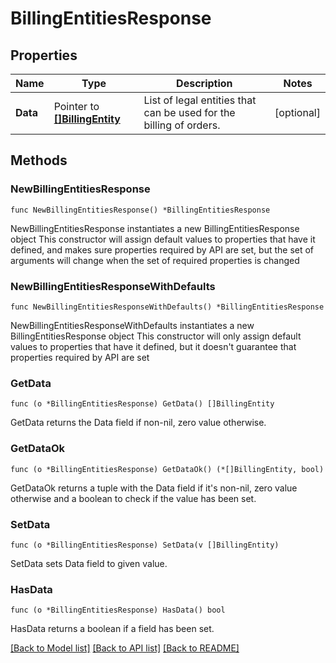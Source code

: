 # BillingEntitiesResponse

## Properties

Name | Type | Description | Notes
------------ | ------------- | ------------- | -------------
**Data** | Pointer to [**[]BillingEntity**](BillingEntity.md) | List of legal entities that can be used for the billing of orders. | [optional] 

## Methods

### NewBillingEntitiesResponse

`func NewBillingEntitiesResponse() *BillingEntitiesResponse`

NewBillingEntitiesResponse instantiates a new BillingEntitiesResponse object
This constructor will assign default values to properties that have it defined,
and makes sure properties required by API are set, but the set of arguments
will change when the set of required properties is changed

### NewBillingEntitiesResponseWithDefaults

`func NewBillingEntitiesResponseWithDefaults() *BillingEntitiesResponse`

NewBillingEntitiesResponseWithDefaults instantiates a new BillingEntitiesResponse object
This constructor will only assign default values to properties that have it defined,
but it doesn't guarantee that properties required by API are set

### GetData

`func (o *BillingEntitiesResponse) GetData() []BillingEntity`

GetData returns the Data field if non-nil, zero value otherwise.

### GetDataOk

`func (o *BillingEntitiesResponse) GetDataOk() (*[]BillingEntity, bool)`

GetDataOk returns a tuple with the Data field if it's non-nil, zero value otherwise
and a boolean to check if the value has been set.

### SetData

`func (o *BillingEntitiesResponse) SetData(v []BillingEntity)`

SetData sets Data field to given value.

### HasData

`func (o *BillingEntitiesResponse) HasData() bool`

HasData returns a boolean if a field has been set.


[[Back to Model list]](../README.md#documentation-for-models) [[Back to API list]](../README.md#documentation-for-api-endpoints) [[Back to README]](../README.md)


